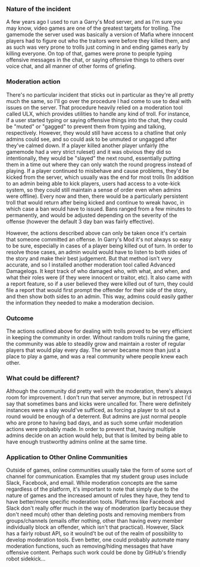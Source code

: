 ### Nature of the incident

A few years ago I used to run a Garry's Mod server, and as I'm sure you may know, video games are one of the greatest targets for trolling. The gamemode the server used was basically a version of Mafia where innocent players had to figure out who the traitors were before they killed them, and as such was very prone to trolls just coming in and ending games early by killing everyone. On top of that, games were prone to people typing offensive messages in the chat, or saying offensive things to others over voice chat, and all manner of other forms of griefing.

### Moderation action

There's no particular incident that sticks out in particular as they're all pretty much the same, so I'll go over the procedure I had come to use to deal with issues on the server. That procedure heavily relied on a moderation tool called ULX, which provides utilities to handle any kind of troll. For instance, if a user started typing or saying offensive things into the chat, they could be "muted" or "gagged" to prevent them from typing and talking, respectively. However, they would still have access to a chatline that only admins could see, and so could ask to be unmuted or ungagged after they've calmed down. If a player killed another player unfairly (the gamemode had a very strict ruleset) and it was obvious they did so intentionally, they would be "slayed" the next round, essentially putting them in a time out where they can only watch the round progress instead of playing. If a player continued to misbehave and cause problems, they'd be kicked from the server, which usually was the end for most trolls (In addition to an admin being able to kick players, users had access to a vote-kick system, so they could still maintain a sense of order even when admins were offline). Every now and then, there would be a particularly persistent troll that would return after being kicked and continue to wreak havoc, in which case a ban would have to issued. Bans ranged from a few minutes to permanently, and would be adjusted depending on the severity of the offense (however the default 3 day ban was fairly effective). 

However, the actions described above can only be taken once it's certain that someone committed an offense. In Garry's Mod it's not always so easy to be sure, especially in cases of a player being killed out of turn. In order to resolve those cases, an admin would would have to listen to both sides of the story and make their best judgement. But that method isn't very accurate, and so I installed another moderation tool called Advanced Damagelogs. It kept track of who damaged who, with what, and when, and what their roles were (if they were innocent or traitor, etc). It also came with a report feature, so if a user believed they were killed out of turn, they could file a report that would first prompt the offender for their side of the story, and then show both sides to an admin. This way, admins could easily gather the information they needed to make a moderation decision.

### Outcome

The actions outlined above for dealing with trolls proved to be very efficient in keeping the community in order. Without random trolls ruining the game, the community was able to steadily grow and maintain a roster of regular players that would play every day. The server became more than just a place to play a game, and was a real community where people knew each other. 

### What could be different?

Although the community did pretty well with the moderation, there's always room for improvement. I don't run that server anymore, but in retrospect I'd say that sometimes bans and kicks were uncalled for. There were definitely instances were a slay would've sufficed, as forcing a player to sit out a round would be enough of a deterrent. But admins are just normal people who are prone to having bad days, and as such some unfair moderation actions were probably made. In order to prevent that, having multiple admins decide on an action would help, but that is limited by being able to have enough trustworthy admins online at the same time.

### Application to Other Online Communities

Outside of games, online communities usually take the form of some sort of channel for communication. Examples that my student group uses include Slack, Facebook, and email. While moderation concepts are the same regardless of the platform, it's important to note that simply due to the nature of games and the increased amount of rules they have, they tend to have better/more specific moderation tools. Platforms like Facebook and Slack don't really offer much in the way of moderation (partly because they don't need mcuh) other than deleting posts and removing members from groups/channels (emails offer nothing, other than having every member individually block an offender, which isn't that practical). However, Slack has a fairly robust API, so it woulnd't be out of the realm of possibility to develop moderation tools. Even better, one could probably automate many moderation functions, such as removing/hiding messages that have offensive content. Perhaps such work could be done by GitHub's friendly robot sidekick...
